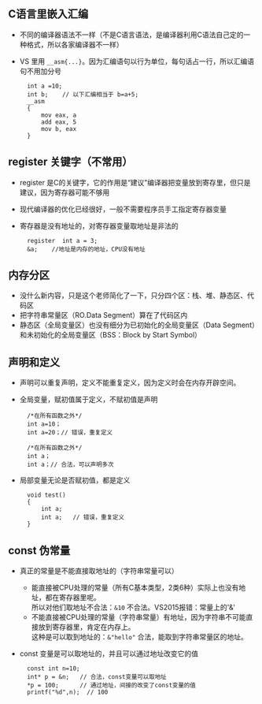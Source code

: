 ## C语言里嵌入汇编
* 不同的编译器语法不一样（不是C语言语法，是编译器利用C语法自己定的一种格式，所以各家编译器不一样）
* VS 里用 `__asm{...}`。因为汇编语句以行为单位，每句话占一行，所以汇编语句不用加分号

		int a =10;
		int b;    // 以下汇编相当于 b=a+5;
		__asm
		{
			mov eax, a
			add eax, 5
			mov b, eax
		}

## register 关键字（不常用）
* register 是C的关键字，它的作用是“建议”编译器把变量放到寄存里，但只是建议，因为寄存器可能不够用
* 现代编译器的优化已经很好，一般不需要程序员手工指定寄存器变量
* 寄存器是没有地址的，对寄存器变量取地址是非法的

		register  int a = 3;
		&a;    //地址是内存的地址，CPU没有地址

## 内存分区
* 没什么新内容，只是这个老师简化了一下，只分四个区：栈、堆、静态区、代码区
* 把字符串常量区（RO.Data Segment）算在了代码区内
* 静态区（全局变量区）也没有细分为已初始化的全局变量区（Data Segment）和未初始化的全局变量区（BSS：Block by Start Symbol）

## 声明和定义
* 声明可以重复声明，定义不能重复定义，因为定义时会在内存开辟空间。
* 全局变量，赋初值属于定义，不赋初值是声明

		/*在所有函数之外*/
		int a=10；
		int a=20；// 错误，重复定义

		/*在所有函数之外*/
		int a；
		int a；// 合法，可以声明多次

* 局部变量无论是否赋初值，都是定义

		void test()
		{
			int a;
			int a;   // 错误，重复定义
		} 

## const 伪常量
* 真正的常量是不能直接取地址的（字符串常量可以）
	* 能直接被CPU处理的常量（所有C基本类型，2类6种）实际上也没有地址，都在寄存器里呢。  
	所以对他们取地址不合法：`&10` 不合法。VS2015报错：常量上的'&'
	* 不能直接被CPU处理的常量（字符串常量）有地址，因为字符串不可能直接放到寄存器里，肯定在内存上。  
	这种是可以取到地址的：`&"hello"` 合法，能取到字符串常量区的地址。
* const 变量是可以取地址的，并且可以通过地址改变它的值

		const int n=10;
		int* p = &n;   // 合法，const变量可以取地址
		*p = 100;      // 通过地址，间接的改变了const变量的值
		printf("%d",n);  // 100